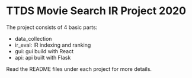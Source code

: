 # TTDS Movie Search IR Project 2020

The project consists of 4 basic parts:
* data_collection
* ir_eval: IR indexing and ranking
* gui: gui build with React
* api: api built with Flask

Read the README files under each project for more details.

